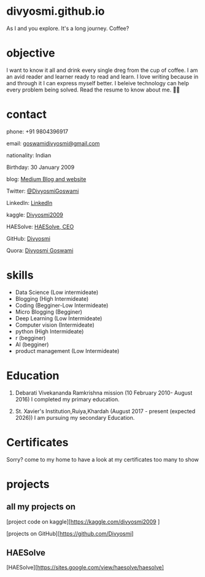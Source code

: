 # divyosmi.github.io
As I and you explore. It's a long journey. Coffee?
# objective
I want to know it all and drink every single dreg from the cup of coffee. I am an avid reader and learner ready to read and learn. I love writing because in and through it I can express myself better. I beleive technology can help every problem being solved. Read the resume to know about me. 🙂😇
# contact 

phone: +91 9804396917 

email: [goswamidivyosmi@gmail.com](https://mailto:goswamidivyosmi@gmail.com)

nationality: Indian 

Birthday: 30 January 2009

blog: [Medium Blog and website](divyosmi.medium.com)

Twitter: [@DivyosmiGoswami](https://twitter.com/DivyosmiGoswami)

LinkedIn: [LinkedIn](https://www.linkedin.com/m/in/divyosmi-goswami-123578202/)

kaggle: [Divyosmi2009](https://www.kaggle.com/divyosmi2009)

HAESolve: [HAESolve, CEO](https://sites.google.com/view/haesolve/)

GitHub: [Divyosmi](https://github.com/divyosmi)

Quora: [Divyosmi Goswami](quora.com/profile/Divyosmi-Goswami-1)

# skills 

* Data Science (Low intermideate)
* Blogging (High Intermideate)
* Coding (Begginer-Low Intermideate)
* Micro Blogging (Begginer)
* Deep Learning (Low Intermideate)
* Computer vision (Intermideate)
* python (High Intermideate)
* r (begginer)
* AI (begginer)
* product management (Low Intermideate)

# Education

1. Debarati Vivekananda Ramkrishna mission (10 February 2010- August 2016) 
I completed my primary education.

2. St. Xavier's Institution,Ruiya,Khardah (August 2017 - present (expected 2026)) 
I am pursuing my secondary Education.

# Certificates 
Sorry? come to my home to have a look at my certificates too many to show 

# projects 
## all my projects on 
[project code on kaggle][https://kaggle.com/divyosmi2009 ]

[projects on GitHub][https://github.com/Divyosmi]

## HAESolve
[HAESolve][https://sites.google.com/view/haesolve/haesolve]
